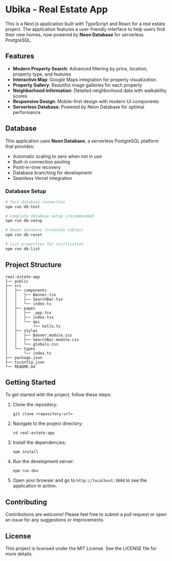 # Ubika - Real Estate App

This is a Next.js application built with TypeScript and React for a real estate project. The application features a user-friendly interface to help users find their new homes, now powered by **Neon Database** for serverless PostgreSQL.

## Features

- **Modern Property Search**: Advanced filtering by price, location, property type, and features
- **Interactive Map**: Google Maps integration for property visualization
- **Property Gallery**: Beautiful image galleries for each property
- **Neighborhood Information**: Detailed neighborhood data with walkability scores
- **Responsive Design**: Mobile-first design with modern UI components
- **Serverless Database**: Powered by Neon Database for optimal performance

## Database

This application uses **Neon Database**, a serverless PostgreSQL platform that provides:
- Automatic scaling to zero when not in use
- Built-in connection pooling
- Point-in-time recovery
- Database branching for development
- Seamless Vercel integration

### Database Setup

```bash
# Test database connection
npm run db:test

# Complete database setup (recommended)
npm run db:setup

# Reset database (truncate tables)
npm run db:reset

# List properties for verification
npm run db:list
```

## Project Structure

```
real-estate-app
├── public
├── src
│   ├── components
│   │   ├── Banner.tsx
│   │   ├── SearchBar.tsx
│   │   └── index.ts
│   ├── pages
│   │   ├── _app.tsx
│   │   ├── index.tsx
│   │   └── api
│   │       └── hello.ts
│   ├── styles
│   │   ├── Banner.module.css
│   │   ├── SearchBar.module.css
│   │   └── globals.css
│   └── types
│       └── index.ts
├── package.json
├── tsconfig.json
└── README.md
```

## Getting Started

To get started with the project, follow these steps:

1. Clone the repository:
   ```
   git clone <repository-url>
   ```

2. Navigate to the project directory:
   ```
   cd real-estate-app
   ```

3. Install the dependencies:
   ```
   npm install
   ```

4. Run the development server:
   ```
   npm run dev
   ```

5. Open your browser and go to `http://localhost:3000` to see the application in action.

## Contributing

Contributions are welcome! Please feel free to submit a pull request or open an issue for any suggestions or improvements.

## License

This project is licensed under the MIT License. See the LICENSE file for more details.

